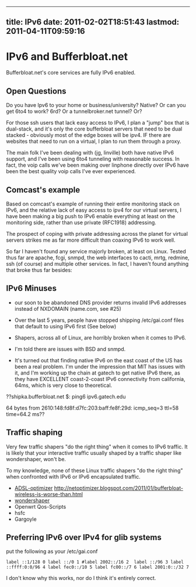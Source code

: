 
---
title: IPv6
date: 2011-02-02T18:51:43
lastmod: 2011-04-11T09:59:16
---
IPv6 and Bufferbloat.net
========================

Bufferbloat.net's core services are fully IPv6 enabled.

Open Questions
--------------

Do you have Ipv6 to your home or business/university? Native? Or can you
get 6to4 to work? 6rd? Or a tunnelbroker.net tunnel? Or?

For those ssh users that lack easy access to IPv6, I plan a "jump" box
that is dual-stack, and it's only the core bufferbloat servers that need
to be dual stacked - obviously most of the edge boxes will be ipv4. IF
there are websites that need to run on a virtual, I plan to run them
through a proxy.

The main folk I've been dealing with (jg, linville) both have native
IPv6 support, and I've been using 6to4 tunneling with reasonable
success. In fact, the voip calls we've been making over linphone
directly over IPv6 have been the best quality voip calls I've ever
experienced.

Comcast's example
-----------------

Based on comcast's example of running their entire monitoring stack on
IPv6, and the relative lack of easy access to ipv4 for our virtual
servers, I have been making a big push to IPv6 enable everything at
least on the monitoring side, rather than use private (RFC1918)
addressing.

The prospect of coping with private addressing across the planet for
virtual servers strikes me as far more difficult than coaxing IPv6 to
work well.

So far I haven't found any service majorly broken, at least on Linux.
Tested thus far are apache, fcgi, snmpd, the web interfaces to cacti,
mrtg, redmine, ssh (of course) and multiple other services. In fact, I
haven't found anything that broke thus far besides:

IPv6 Minuses
------------

-   our soon to be abandoned DNS provider returns invalid IPv6 addresses
    instead of NXDOMAIN (name.com, see \#25)

<!-- -->

-   Over the last 5 years, people have stopped shipping /etc/gai.conf
    files that default to using IPv6 first (See below)

<!-- -->

-   Shapers, across all of Linux, are horribly broken when it comes
    to IPv6.

<!-- -->

-   I'm told there are issues with BSD and snmpd.

<!-- -->

-   It's turned out that finding native IPv6 on the east coast of the US
    has been a real problem. I'm under the impression that MIT has
    issues with it, and I'm working up the chain at gatech to get native
    IPv6 there, as they have EXCELLENT coast-2-coast IPv6 connectivity
    from california, 64ms, which is very close to theoretical.

??shipka.bufferbloat.net \$: ping6 ipv6.gatech.edu

64 bytes from 2610:148:fd8f:d7fc:203:baff:fe8f:29d: icmp\_seq=3 ttl=58
time=64.2 ms??

Traffic shaping
---------------

Very few traffic shapers "do the right thing" when it comes to IPv6
traffic. It is likely that your interactive traffic usually shaped by a
traffic shaper like wondershaper, won't be.

To my knowledge, none of these Linux traffic shapers "do the right
thing" when confronted with IPv6 or IPv6 encapsulated traffic.

-   [ADSL-optimizer](http://www.adsl-optimizer.dk)
    http://netoptimizer.blogspot.com/2011/01/bufferbloat-wireless-is-worse-than.html
-   [wondershaper](http://lartc.org/wondershaper/)
-   Openwrt Qos-Scripts
-   hsfc
-   Gargoyle

Preferring IPv6 over IPv4 for glib systems
------------------------------------------

put the following as your /etc/gai.conf

`label ::1/128 0
label ::/0 1
#label 2002::/16 2 
label ::/96 3
label ::ffff:0:0/96 4
label fec0::/10 5
label fc00::/7 6
label 2001:0::/32 7`

I don't know why this works, nor do I think it's entirely correct.
